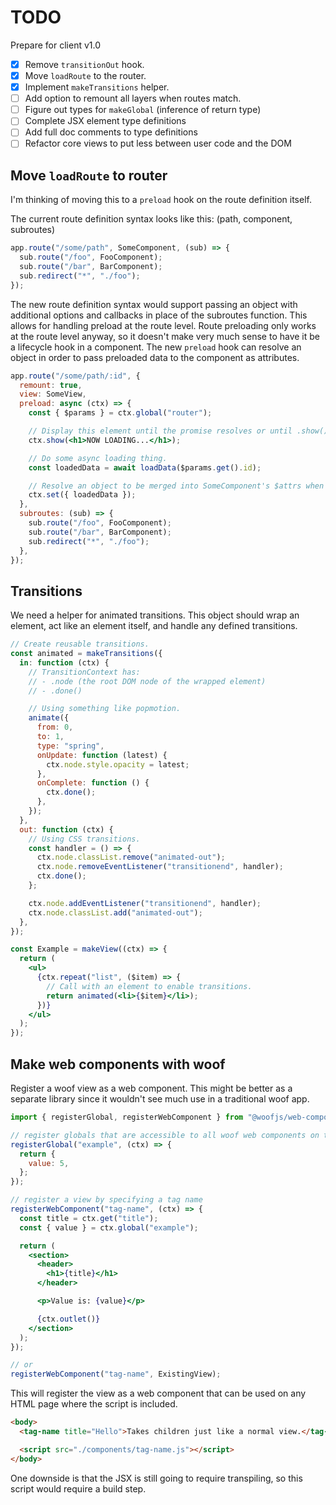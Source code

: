 # TODO

Prepare for client v1.0

- [x] Remove `transitionOut` hook.
- [x] Move `loadRoute` to the router.
- [x] Implement `makeTransitions` helper.
- [ ] Add option to remount all layers when routes match.
- [ ] Figure out types for `makeGlobal` (inference of return type)
- [ ] Complete JSX element type definitions
- [ ] Add full doc comments to type definitions
- [ ] Refactor core views to put less between user code and the DOM

## Move `loadRoute` to router

I'm thinking of moving this to a `preload` hook on the route definition itself.

The current route definition syntax looks like this: (path, component, subroutes)

```jsx
app.route("/some/path", SomeComponent, (sub) => {
  sub.route("/foo", FooComponent);
  sub.route("/bar", BarComponent);
  sub.redirect("*", "./foo");
});
```

The new route definition syntax would support passing an object with additional options and callbacks in place of the subroutes function. This allows for handling preload at the route level. Route preloading only works at the route level anyway, so it doesn't make very much sense to have it be a lifecycle hook in a component. The new `preload` hook can resolve an object in order to pass preloaded data to the component as attributes.

```jsx
app.route("/some/path/:id", {
  remount: true,
  view: SomeView,
  preload: async (ctx) => {
    const { $params } = ctx.global("router");

    // Display this element until the promise resolves or until .show() is called with something else.
    ctx.show(<h1>NOW LOADING...</h1>);

    // Do some async loading thing.
    const loadedData = await loadData($params.get().id);

    // Resolve an object to be merged into SomeComponent's $attrs when connected.
    ctx.set({ loadedData });
  },
  subroutes: (sub) => {
    sub.route("/foo", FooComponent);
    sub.route("/bar", BarComponent);
    sub.redirect("*", "./foo");
  },
});
```

## Transitions

We need a helper for animated transitions. This object should wrap an element, act like an element itself, and handle any defined transitions.

```jsx
// Create reusable transitions.
const animated = makeTransitions({
  in: function (ctx) {
    // TransitionContext has:
    // - .node (the root DOM node of the wrapped element)
    // - .done()

    // Using something like popmotion.
    animate({
      from: 0,
      to: 1,
      type: "spring",
      onUpdate: function (latest) {
        ctx.node.style.opacity = latest;
      },
      onComplete: function () {
        ctx.done();
      },
    });
  },
  out: function (ctx) {
    // Using CSS transitions.
    const handler = () => {
      ctx.node.classList.remove("animated-out");
      ctx.node.removeEventListener("transitionend", handler);
      ctx.done();
    };

    ctx.node.addEventListener("transitionend", handler);
    ctx.node.classList.add("animated-out");
  },
});

const Example = makeView((ctx) => {
  return (
    <ul>
      {ctx.repeat("list", ($item) => {
        // Call with an element to enable transitions.
        return animated(<li>{$item}</li>);
      })}
    </ul>
  );
});
```

## Make web components with woof

Register a woof view as a web component. This might be better as a separate library since it wouldn't see much use in a traditional woof app.

```jsx
import { registerGlobal, registerWebComponent } from "@woofjs/web-components";

// register globals that are accessible to all woof web components on the page
registerGlobal("example", (ctx) => {
  return {
    value: 5,
  };
});

// register a view by specifying a tag name
registerWebComponent("tag-name", (ctx) => {
  const title = ctx.get("title");
  const { value } = ctx.global("example");

  return (
    <section>
      <header>
        <h1>{title}</h1>
      </header>

      <p>Value is: {value}</p>

      {ctx.outlet()}
    </section>
  );
});

// or
registerWebComponent("tag-name", ExistingView);
```

This will register the view as a web component that can be used on any HTML page where the script is included.

```html
<body>
  <tag-name title="Hello">Takes children just like a normal view.</tag-name>

  <script src="./components/tag-name.js"></script>
</body>
```

One downside is that the JSX is still going to require transpiling, so this script would require a build step.
